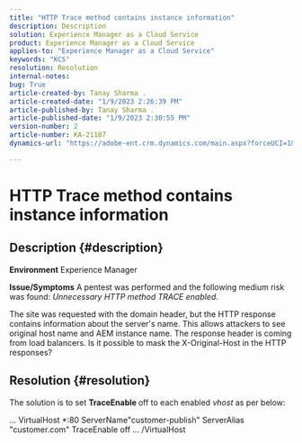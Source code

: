 ```yaml
---
title: "HTTP Trace method contains instance information"
description: Description
solution: Experience Manager as a Cloud Service
product: Experience Manager as a Cloud Service
applies-to: "Experience Manager as a Cloud Service"
keywords: "KCS"
resolution: Resolution
internal-notes: 
bug: True
article-created-by: Tanay Sharma .
article-created-date: "1/9/2023 2:26:39 PM"
article-published-by: Tanay Sharma .
article-published-date: "1/9/2023 2:30:55 PM"
version-number: 2
article-number: KA-21187
dynamics-url: "https://adobe-ent.crm.dynamics.com/main.aspx?forceUCI=1&pagetype=entityrecord&etn=knowledgearticle&id=3ce6f79c-2990-ed11-aad1-6045bd006793"

---
```

# HTTP Trace method contains instance information

## Description {#description}

<b>Environment</b>
Experience Manager


<b>Issue/Symptoms</b>
A pentest was performed and the following medium risk was found: *Unnecessary HTTP method TRACE enabled*.

 The site was requested with the domain header, but the HTTP response contains information about the server's name. This allows attackers to see original host name and AEM instance name. The response header is coming from load balancers. Is it possible to mask the X-Original-Host in the HTTP responses?


## Resolution {#resolution}


The solution is to set <b>TraceEnable </b>off to each enabled *vhost* as per below:

...
VirtualHost \*:80
ServerName"customer-publish"
ServerAlias "customer.com"
TraceEnable off
...
/VirtualHost
